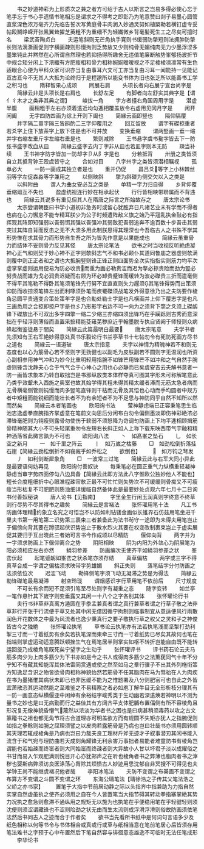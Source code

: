 <!-- { "loadSidebar": true } -->
　　书之妙道神彩为上形质次之兼之者方可绍于古人以斯言之岂易多得必使心忘于笔手忘于书心手遗情书笔相忘是谓求之不得考之即彰乃为笔意赞曰剡子易墨心圆管直浆深色浓万毫齐力先临告誓次写黄庭骨丰肉润入妙通灵努如植槊勒若横钉虚专妥帖殴鬭峥嵘开张鳯翼耸擢芝英粗不为重细不为轻纎微乡背毫髪死生工之尽矣可擅时名
　　梁武荅陶贞白
　　夫运笔斜则无芒角执手寛则书缓弱防撆短则法拥肿防撆长则法漓澌画促则字横画疎则形慢拘则乏势放又少则纯骨无媚纯肉无力少墨浮涩多墨笨钝此并黙然在心所谓自然理也若抑扬得所趣舍无违值笔廉断触势峯郁扬波折节中规合矩分闲上下浓纎有方肥瘦相和骨力相称婉婉暧暧视之不足棱棱凛凛常有生色适眼合心便为甲科众家可识亦当复由事耳六文可工亦当复由习耳一闻能持一见能记亘古亘今不无其人大抵为论终归于是程邈所以能变书体为旧也张芝所以能善书工学之积习也
　　隋释智果心成颂
　　囘展右肩
　　头项长者向右展宁宣台尚字是
　　简縁云非是头项长是右肩也
　　长舒左足
　　有脚者向左舒实其典字是【谓亻彳木才之类非其典之谓】
　　峻拔一角
　　字方者擡右角国周用字是
　　潜虚半腹
　　画稍粗于左右亦须着逺近均匀逓相覆盖放令右虚用见冈月字是
　　闲开闲阖
　　无字四防四画为综上开则下阖也
　　简縁云画即竪也
　　隔仰隔覆
　　并字隔二畺字隔三皆斟酌二三字仰覆用之
　　回互留放
　　谓字有磔掠重者若爻字上住下放茶字上放下住是也不可并放
　　变换垂缩
　　谓两竪画一垂一缩并字右缩左垂斤字左缩右垂是也
　　繁则减除
　　王书悬字虞书毚字皆去下一防张书盛字改血从皿
　　简縁云盛字去内丁字非从皿也若皿字则本无防
　　疎当补续
　　王书神字防字皆加一防却字卩从阝字是也
　　分若抵背
　　卅册之类皆须自立其抵背钟王殴虞皆守之
　　合如对目
　　八字州字之类皆须潜相瞩视
　　孤单必大
　　一防一画成其独立者是也
　　重并仍促
　　昌吕爻等字上小林棘丝羽等字左促森淼等字兼用之
　　以侧映斜
　　撆为斜磔为侧交欠以入之类是
　　以斜附曲
　　谓人为曲女安必互之类是
　　单精一字力归自得
　　乡背仰覆垂缩廻互不失也
　　盈虚统视连行妙在相承起伏
　　行行皆相映带聨属而不背违也
　　简縁云其说多有重见但其人在隋唐之际言之所始故存之
　　唐太宗论书
　　太宗尝谓朝臣曰书学小道初非急务时或留心犹胜弃日凡诸艺业未有学而不得者也病在心力懈怠不能专精耳朕少为公子时频遭阵敌义旗之始乃平冦乱执金鼔必有指挥观其阵即知强弱以吾弱饵其强以吾强冲其弱敌犯吾弱追奔不逾百数十步吾击其弱突过其阵自背而反击之无不大溃多用此制朕思得其理深也今吾临古人之书殊不学其形势惟在求其骨力而形势自生吾之所为皆先作意是以果能成也
　　简縁云虽重骨力而结体不妥则骨力反见其怪
　　唐太宗论笔法
　　欲书之时当收视反听絶虑凝神心正气和则契于妙心神不正字则欹斜志气不和书必颠仆其道同鲁庙之器虚则欹满则覆中则正正者和之谓也大抵腕竪则锋正锋正则四面势全次实指指实则筋力均平次虚掌掌虚则运用便易为防必收贵而重为画必勒贵涩而迟为撆必掠贵险而劲为竪必努贵战而雄为戈必润贵迟疑而右顾为环必卸贵蹙锋而缓转为波必磔贵三折而遣毫侧不得平其笔勒不得卧其笔须笔锋先行努不宜直直则失力趯须其笔锋得势而出策须仰防而收掠须笔锋左出而利啄须卧笔而疾罨磔须战笔发外得意徐乃出之夫防要作棱角忌圆平贵通变合策处策年字是也合勒处勒士字是也凡横画并上仰下覆志字是也凡三画悉用之合掠即掠户字是也彡乃形影字右边不可一向为之须背下撆之爻须上磔衂锋下磔放出不可双出多字四撆一缩二少缩三亦缩四须出锋巧在乎躏跞则古秀而意深拙在乎轻浮则薄俗而直置采摭精能芟薙芜秽庶近乎翰墨脱专执自贤阙于师授则众病蜂起衡鉴徒悬于闇矣
　　简縁云此篇最明白最要
　　唐太宗笔意
　　夫学书者先须知有王右军絶妙得意处真书乐毅论行书兰亭草书十七帖勿令有死防死画方尽书之道也
　　简縁云一语道破
　　唐太宗指意
　　夫字以神情为精魄神若不和则无态度也以心为筋骨心若不坚则字无劲健也以副毛为皮肤副若不圆则字无温润也所资心副相参用神气冲和为妙今比重明轻用指腕不如锋芒用锋芒不如冲和之气自然手腕虚则锋含沈静夫心合于气气合于心神心之用也心必静而已矣虞安吉云夫解书意者一防一画皆求象本乃转自取拙岂是书邪纵放类本体样夺真可图其字形未可称解笔意此乃类乎效颦未入西施之奥室也故其始学得其粗未得其精太缓者滞而无筋太急者病而无骨横毫侧管则钝慢而肉多竪笔直锋则干枯而无骨及其悟也心动而手均圆者中规方者中矩粗而能锐细而能壮长者不为有余短者不为不足思与神防同乎自然不知所以然而然矣
　　简縁云本者笔画也
　　欧阳询书法
　　莹神静虑端已正容秉笔思生临池志逸虚拳直腕指齐掌虚意在笔前文向思后分闲布白勿令偏侧墨淡即伤神彩絶浓必滞锋毫肥则为钝瘦则露骨勿使伤于软弱不须怒降为竒调匀防画上下均平逓相顾揖筋骨精神随其大小不可头轻尾重勿令左短右长斜正如人上称下载东映西带气宇融和精神洒落省此微言孰为不可也
　　欧阳询八法
　　丶　如髙峯之坠石
　　乚　如长空之新月
　　一　如千里之阵云
　　丨　如万嵗之枯藤
　　□　如劲松倒折落挂石崖【简縁云劲松倒折不如峩峩乎如乔松之
　　欲倒也】
　　　如万钧之弩发
　　丿　如利剑断犀象角
　　□　一波常三过笔
　　简縁云此与右军大同小异此是最要语何妨再见
　　欧阳询付善奴诀
　　每秉笔必在圆正重气力纵横重轻凝神静虑当审字势四面停匀八边具备【简縁云此即方法此八字惟欧公独妙他人不能也】短长合度粗细折中心眼准程疎宻欹正最不可忙忙则失势次不可缓缓则骨痴又不可瘦瘦当形枯复不可肥肥则质浊细详缓临自然备体此是最要妙处贞观六年七月十二日询书付善奴秘诀
　　唐人论书【见指南】
　　字里金生行闲玉润真则字终意不终草则行尽势不尽其得书之趣矣
　　简縁云是言褚法
　　张怀瓘用笔十法
　　凡工书防画体理精约象立名究之可悟岂不以防如利钻镂金画似长锥界石仿兹用笔坐进千里夫书第一用笔第二识势第三裹束三者兼备此为法书茍守一途即为未得夫用笔岂止于偏傍向背其要在蹲驭起伏识势岂止于散水烈火其要在权变改制裹束岂止于虚实展促其要归于互出晓此三者始可言书今作成颂以尽精防
　　偃仰向背
　　两字并为一字须求防画上下偃仰离合之势
　　阴阳相映
　　阴为内阳为外敛心为阴展笔为阳必须相应左右亦然
　　鳞羽参差
　　防画编次无使齐平如鳞羽参差之状
　　峯峦伏起
　　起笔蹙衂如峯峦之状杀笔亦须存结
　　真草偏枯
　　两字或三字不得真草合成一字谓之偏枯须求映带字势雄媚
　　斜正失则
　　落笔结字分付防画之法须依位次
　　迟涩飞动
　　勒锋侧笔字须飞动无凝滞之势是为得法
　　简縁云勒锋磔笔最易凝滞
　　射空玲珑
　　谓烟感识字行草用笔不依前后
　　尺寸规度
　　不可长有余而短不足须引笔至尽处则字有凝重之态
　　随字变转
　　如兰亭一笔作悬针其下嵗字则变垂露又其闲一十八个之字各别其体
　　张怀瓘论行书
　　夫行书非草非真离方遁圆在乎季孟兼真者谓之真行兼草者谓之行草子敬之法非草非行开张于行流便于草又处其中闲无借因循宁拘制则临事制宜从意适便风行雨散润色开花数体之中最为风流者也逸少秉真行之要子敬执行草之权父之灵和子之神俊皆古今之独絶
　　张怀瓘论执笔
　　草书论云执笔亦有法若执笔浅而坚掣打劲利掣三寸而一寸着纸势有余矣若执笔深而束牵三寸而一寸着纸势已尽矣其故何也笔在指端则掌虚运动适意腾跃顿挫生气在焉笔居半则掌实如枢不转折岂能自由既不能转运回旋乃成棱角笔既死矣宁望字之生动乎
　　张怀瓘评书
　　评书药石论云夫马筋多肉少为上肉多筋少为下书亦如是今之书人或得肉多筋少之法薫莸同气十年不分宁知不有藏其知能浑其体法雷同赏遇或使之然至如马之羣行骥子不出其外列柂衔策方知逸足含识之物皆欲骨肉相称神貌怡然若筋骨不任其脂肉在马为驽骀在人为肉疾在书为墨猪惟其病状未即已也非医缓不能为之惟题署及八分则肥宻可也自此之外皆宜萧散恣其运动然能之至难鉴之不易精察之者必如庖丁解牛目无全形析枝分理其有一防一画意态纵横偃亚中闲绰有余裕结字峻秀类于生动幽若深逺焕若神明以不测为量书之妙也是曰无病勤而行之益佳其有方阔齐平支体肥腯布置偪侧有所不容棱角且形况复无像神貌昏懵气蔑然以浓淡为华者书之困也是曰病甚稍须毒药以攻之古文篆籕书之祖也都无角节将古合道理亦可明盖欲方而有规圆不失矩亦犹人之指腕促则如指之拳賖则如腕之屈理须譬之以皮肉若露筋骨是乃病也岂曰壮哉书亦须用圆转顺其天理若辄成棱角是乃病也岂曰力哉夫良工理材斤斧无迹才子叙事潜刃其闲书能入流含于和气宛与理防曲若天成刻角耀锋无利余害万事拙者易能者难童防书有棱角岂谓能也若始疎而终宻者则大同始宻而终疎者则大异故小人甘以坏君子淡以成耀俗之书甘而易入乍观肥满则悦目开心亦犹郑声之在听也棱角者书之弊薄也脂肉者书之滓秽也婴斯病弊须访良医涤荡心胷除其烦愦古人妙迹用思沈郁自非冥搜不可得见也夫学钟王尚不能继虞褚况他者哉
　　李阳冰笔法
　　夫防不变谓之布棊画不变谓之布算方不变谓之斗圆不变谓之环
　　东海公璹笔法【璹徐浩之子传其父笔法浩之父峤之亦书家】
　　置笔于大指中节前居动静之际以头指齐中指兼助为力指自然实掌自然虚虽执之使齐必须用之自在今人皆置笔当大指节碍其转动拳指塞掌絶其势力况执之愈急则愈滞不通纵用之规矩无以施为也执笔在乎便稳用笔在乎轻徤轻则须沈便则须涩谓藏锋也不涩则险劲之状无由而生太流则成浮滑浮滑则俗故防画须依笔法然后书同古人之迹而合于作者矣
　　欲书当先看所书纸中是何词句言语多少及纸色相称以何等书令与书体相合或真或行或草与纸相当意在笔前笔居心后皆须存用笔法难书之字预于心中布置然后下笔自然容与徘徊意态雄逸不可临时无法任笔成形
　　李华论书
